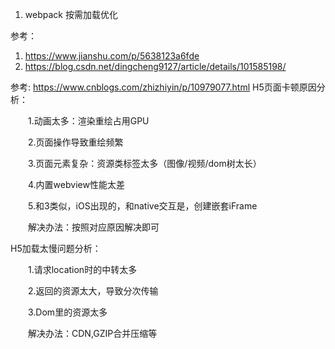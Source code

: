 1. webpack 按需加载优化 

参考：
1. https://www.jianshu.com/p/5638123a6fde
1. https://blog.csdn.net/dingcheng9127/article/details/101585198/

参考: https://www.cnblogs.com/zhizhiyin/p/10979077.html
H5页面卡顿原因分析：

　　1.动画太多：渲染重绘占用GPU

　　2.页面操作导致重绘频繁

　　3.页面元素复杂：资源类标签太多（图像/视频/dom树太长）

　　4.内置webview性能太差

　　5.和3类似，iOS出现的，和native交互是，创建嵌套iFrame

　　解决办法：按照对应原因解决即可

H5加载太慢问题分析：

　　1.请求location时的中转太多

　　2.返回的资源太大，导致分次传输

　　3.Dom里的资源太多

　　解决办法：CDN,GZIP合并压缩等